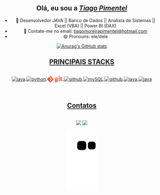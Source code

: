 <div>
  
  <h2 align="center">Olá, eu sou a <a href="https://www.linkedin.com/in/tiago-moreira-pimentel-aa3679172"><i>Tiago Pimentel</i></a></h2>
<div align="center">
  
- 🌱 Desenvolvedor JAVA || Banco de Dados || Analista de Sistemas || Excel (VBA) || Power BI (DAX)
- 👯 Contate-me no email: tiagomoreirapimentel@hotmail.com
- 😄 Pronouns: ele/dele
      
<a href="https://github.com/TiagoMoreiraPimentel">
  
![Anurag's GitHub stats](https://github-readme-stats.vercel.app/api?username=TiagoMoreiraPimentel&show_icons=true&theme=radical)  

    
<h2> PRINCIPAIS STACKS</h2> 
</div>
<div align="center" valign="top">
  <img align="center" alt="java" height="60" width="70" src="https://logospng.org/download/java/logo-java-512.png">
  <img align="center" alt="python" height="50" width="40" src="https://logodownload.org/wp-content/uploads/2019/10/python-logo-2.png">
  <img align="center" height="50" width="50" src="https://github.com/devicons/devicon/blob/master/icons/git/git-plain-wordmark.svg">                                     <img align="center" alt="github" height="40" width=50" src="https://cdn-icons-png.flaticon.com/512/25/25231.png">
  <img align="center" alt="mySQL" height="40" width=50" src="https://www.elearningworld.org/wp-content/uploads/2019/04/MySQL.svg.png">
  <img align="center" alt="github" height="40" width=50" src="https://static-00.iconduck.com/assets.00/file-type-vba-icon-512x286-atniaiws.png">
  <img align="center" alt="java" height="60" width="70" src="https://cdn.icon-icons.com/icons2/2397/PNG/512/microsoft_office_excel_logo_icon_145720.png">
  <img align="center" alt="java" height="60" width="70" src="https://www.domosolucoes.com.br/wp-content/uploads/2020/09/power-bi.jpg">
</div><br>
<div align="center">
<h2>Contatos</h2><br>
<a href = "mailto:tiagomoreirapimentel@hotmail.com"><img src="https://img.shields.io/badge/-Gmail-%23333?style=for-the-badge&logo=gmail&logoColor=red" target="_blank"></a>
<a href="https://www.linkedin.com/in/tiago-moreira-pimentel-aa3679172/" target="_blank"><img src="https://img.shields.io/badge/-LinkedIn-%230077B5?style=for-the-badge&logo=linkedin&logoColor=white" target="_blank"></a> 
</div>
  
<div align="center">
    
![Snake animation](https://github.com/rafaballerini/rafaballerini/blob/output/github-contribution-grid-snake.svg)
                     
    
